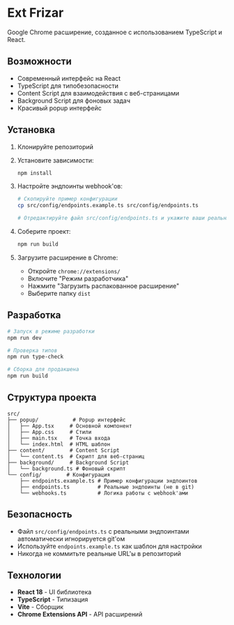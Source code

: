 # Ext Frizar

Google Chrome расширение, созданное с использованием TypeScript и React.

## Возможности

- Современный интерфейс на React
- TypeScript для типобезопасности
- Content Script для взаимодействия с веб-страницами
- Background Script для фоновых задач
- Красивый popup интерфейс

## Установка

1. Клонируйте репозиторий
2. Установите зависимости:
   ```bash
   npm install
   ```

3. Настройте эндпоинты webhook'ов:
   ```bash
   # Скопируйте пример конфигурации
   cp src/config/endpoints.example.ts src/config/endpoints.ts
   
   # Отредактируйте файл src/config/endpoints.ts и укажите ваши реальные URL'ы
   ```

4. Соберите проект:
   ```bash
   npm run build
   ```

5. Загрузите расширение в Chrome:
   - Откройте `chrome://extensions/`
   - Включите "Режим разработчика"
   - Нажмите "Загрузить распакованное расширение"
   - Выберите папку `dist`

## Разработка

```bash
# Запуск в режиме разработки
npm run dev

# Проверка типов
npm run type-check

# Сборка для продакшена
npm run build
```

## Структура проекта

```
src/
├── popup/           # Popup интерфейс
│   ├── App.tsx     # Основной компонент
│   ├── App.css     # Стили
│   ├── main.tsx    # Точка входа
│   └── index.html  # HTML шаблон
├── content/        # Content Script
│   └── content.ts  # Скрипт для веб-страниц
├── background/     # Background Script
│   └── background.ts # Фоновый скрипт
└── config/        # Конфигурация
    ├── endpoints.example.ts # Пример конфигурации эндпоинтов
    ├── endpoints.ts         # Реальные эндпоинты (не в git)
    └── webhooks.ts          # Логика работы с webhook'ами
```

## Безопасность

- Файл `src/config/endpoints.ts` с реальными эндпоинтами автоматически игнорируется git'ом
- Используйте `endpoints.example.ts` как шаблон для настройки
- Никогда не коммитьте реальные URL'ы в репозиторий

## Технологии

- **React 18** - UI библиотека
- **TypeScript** - Типизация
- **Vite** - Сборщик
- **Chrome Extensions API** - API расширений
